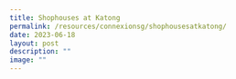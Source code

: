 ```yaml
---
title: Shophouses at Katong
permalink: /resources/connexionsg/shophousesatkatong/
date: 2023-06-18
layout: post
description: ""
image: ""
---
```

